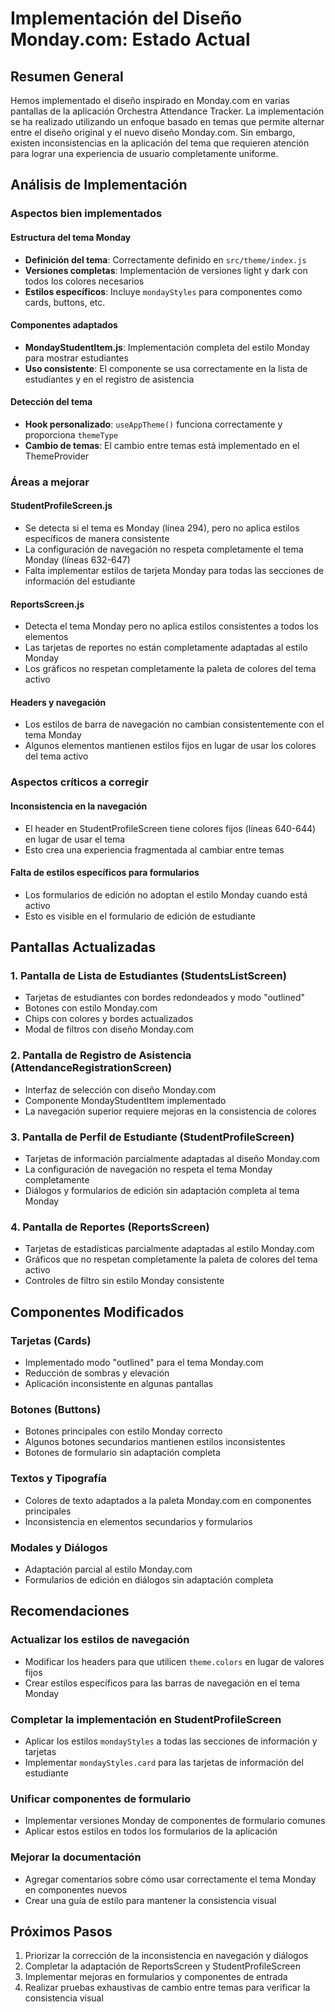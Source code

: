 # Implementación del Diseño Monday.com: Estado Actual

## Resumen General

Hemos implementado el diseño inspirado en Monday.com en varias pantallas de la aplicación Orchestra Attendance Tracker. La implementación se ha realizado utilizando un enfoque basado en temas que permite alternar entre el diseño original y el nuevo diseño Monday.com. Sin embargo, existen inconsistencias en la aplicación del tema que requieren atención para lograr una experiencia de usuario completamente uniforme.

## Análisis de Implementación

### Aspectos bien implementados

#### Estructura del tema Monday
- **Definición del tema**: Correctamente definido en `src/theme/index.js`
- **Versiones completas**: Implementación de versiones light y dark con todos los colores necesarios
- **Estilos específicos**: Incluye `mondayStyles` para componentes como cards, buttons, etc.

#### Componentes adaptados
- **MondayStudentItem.js**: Implementación completa del estilo Monday para mostrar estudiantes
- **Uso consistente**: El componente se usa correctamente en la lista de estudiantes y en el registro de asistencia

#### Detección del tema
- **Hook personalizado**: `useAppTheme()` funciona correctamente y proporciona `themeType`
- **Cambio de temas**: El cambio entre temas está implementado en el ThemeProvider

### Áreas a mejorar

#### StudentProfileScreen.js
- Se detecta si el tema es Monday (línea 294), pero no aplica estilos específicos de manera consistente
- La configuración de navegación no respeta completamente el tema Monday (líneas 632-647)
- Falta implementar estilos de tarjeta Monday para todas las secciones de información del estudiante

#### ReportsScreen.js
- Detecta el tema Monday pero no aplica estilos consistentes a todos los elementos
- Las tarjetas de reportes no están completamente adaptadas al estilo Monday
- Los gráficos no respetan completamente la paleta de colores del tema activo

#### Headers y navegación
- Los estilos de barra de navegación no cambian consistentemente con el tema Monday
- Algunos elementos mantienen estilos fijos en lugar de usar los colores del tema activo

### Aspectos críticos a corregir

#### Inconsistencia en la navegación
- El header en StudentProfileScreen tiene colores fijos (líneas 640-644) en lugar de usar el tema
- Esto crea una experiencia fragmentada al cambiar entre temas

#### Falta de estilos específicos para formularios
- Los formularios de edición no adoptan el estilo Monday cuando está activo
- Esto es visible en el formulario de edición de estudiante

## Pantallas Actualizadas

### 1. Pantalla de Lista de Estudiantes (StudentsListScreen)
- Tarjetas de estudiantes con bordes redondeados y modo "outlined"
- Botones con estilo Monday.com
- Chips con colores y bordes actualizados
- Modal de filtros con diseño Monday.com

### 2. Pantalla de Registro de Asistencia (AttendanceRegistrationScreen)
- Interfaz de selección con diseño Monday.com
- Componente MondayStudentItem implementado
- La navegación superior requiere mejoras en la consistencia de colores

### 3. Pantalla de Perfil de Estudiante (StudentProfileScreen)
- Tarjetas de información parcialmente adaptadas al diseño Monday.com
- La configuración de navegación no respeta el tema Monday completamente
- Diálogos y formularios de edición sin adaptación completa al tema Monday

### 4. Pantalla de Reportes (ReportsScreen)
- Tarjetas de estadísticas parcialmente adaptadas al estilo Monday.com
- Gráficos que no respetan completamente la paleta de colores del tema activo
- Controles de filtro sin estilo Monday consistente

## Componentes Modificados

### Tarjetas (Cards)
- Implementado modo "outlined" para el tema Monday.com
- Reducción de sombras y elevación
- Aplicación inconsistente en algunas pantallas

### Botones (Buttons)
- Botones principales con estilo Monday correcto
- Algunos botones secundarios mantienen estilos inconsistentes
- Botones de formulario sin adaptación completa

### Textos y Tipografía
- Colores de texto adaptados a la paleta Monday.com en componentes principales
- Inconsistencia en elementos secundarios y formularios

### Modales y Diálogos
- Adaptación parcial al estilo Monday.com
- Formularios de edición en diálogos sin adaptación completa

## Recomendaciones

### Actualizar los estilos de navegación
- Modificar los headers para que utilicen `theme.colors` en lugar de valores fijos
- Crear estilos específicos para las barras de navegación en el tema Monday

### Completar la implementación en StudentProfileScreen
- Aplicar los estilos `mondayStyles` a todas las secciones de información y tarjetas
- Implementar `mondayStyles.card` para las tarjetas de información del estudiante

### Unificar componentes de formulario
- Implementar versiones Monday de componentes de formulario comunes
- Aplicar estos estilos en todos los formularios de la aplicación

### Mejorar la documentación
- Agregar comentarios sobre cómo usar correctamente el tema Monday en componentes nuevos
- Crear una guía de estilo para mantener la consistencia visual

## Próximos Pasos

1. Priorizar la corrección de la inconsistencia en navegación y diálogos
2. Completar la adaptación de ReportsScreen y StudentProfileScreen
3. Implementar mejoras en formularios y componentes de entrada
4. Realizar pruebas exhaustivas de cambio entre temas para verificar la consistencia visual
